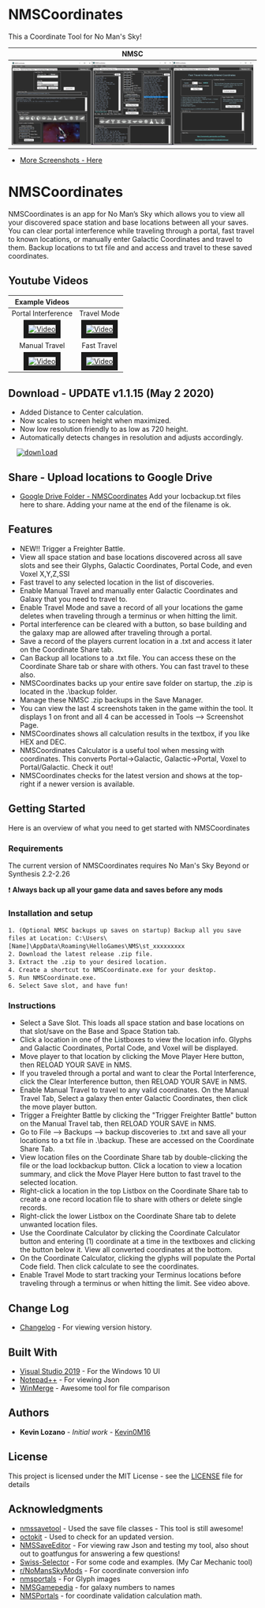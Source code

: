 # NMSCoordinates
This a Coordinate Tool for No Man's Sky!

|               NMSC                        |
|                :---:                      |
|       <img src= "Cover_Photo.png"/>       |

* [More Screenshots - Here](https://github.com/Kevin0M16/NMSCoordinates/tree/master/images)

# NMSCoordinates

NMSCoordinates is an app for No Man’s Sky which allows you to view all your discovered space station and base locations between all your saves.
You can clear portal interference while traveling through a portal, fast travel to known locations, or manually enter Galactic Coordinates and travel to them.
Backup locations to txt file and and access and travel to these saved coordinates.

## Youtube Videos

|Example Videos|  |
|:---:|:---:|
|Portal Interference|Travel Mode|
|<a href="http://www.youtube.com/watch?feature=player_embedded&v=-kipUjXrnOc" target="_blank"><img src="http://img.youtube.com/vi/-kipUjXrnOc/0.jpg" alt="Video" width="520" height="300" border="10" /></a>|<a href="http://www.youtube.com/watch?feature=player_embedded&v=LB7yqgLsW_0" target="_blank"><img src="http://img.youtube.com/vi/LB7yqgLsW_0/0.jpg" alt="Video" width="520" height="300" border="10" /></a>|
|Manual Travel|Fast Travel|
|<a href="http://www.youtube.com/watch?feature=player_embedded&v=ceSFVl9LFtI" target="_blank"><img src="http://img.youtube.com/vi/ceSFVl9LFtI/0.jpg" alt="Video" width="520" height="300" border="10" /></a>|<a href="http://www.youtube.com/watch?feature=player_embedded&v=Vx1xGk2TMIo" target="_blank"><img src="http://img.youtube.com/vi/Vx1xGk2TMIo/0.jpg" alt="Video" width="520" height="300" border="10" /></a>|


## Download - UPDATE v1.1.15 (May 2 2020)

- Added Distance to Center calculation.
- Now scales to screen height when maximized.
- Now low resolution friendly to as low as 720 height.
- Automatically detects changes in resolution and adjusts accordingly.

<!--* Download will be available later today. -->
<pre>  <a href="https://github.com/Kevin0M16/NMSCoordinates/releases/latest/download/NMSCoordinates-v1.1.15.zip"><img src="https://img.shields.io/badge/dynamic/json.svg?label=download&url=https://api.github.com/repos/Kevin0M16/NMSCoordinates/releases/latest&query=$.assets[0].name&style=for-the-badge" alt="download"/></a></pre>

## Share - Upload locations to Google Drive

* [Google Drive Folder - NMSCoordinates](https://drive.google.com/open?id=0B0Tsv8SX6_GtR2hKNlhVcnBvMmc) Add your locbackup.txt files here to share. Adding your name at the end of the filename is ok.


## Features

* NEW!! Trigger a Freighter Battle.
* View all space station and base locations discovered across all save slots and see their Glyphs, Galactic Coordinates, Portal Code, and even Voxel X,Y,Z,SSI
* Fast travel to any selected location in the list of discoveries.
* Enable Manual Travel and manually enter Galactic Coordinates and Galaxy that you need to travel to.
* Enable Travel Mode and save a record of all your locations the game deletes when traveling through a terminus or when hitting the limit.
* Portal interference can be cleared with a button, so base building and the galaxy map are allowed after traveling through a portal.
* Save a record of the players current location in a .txt and access it later on the Coordinate Share tab.
* Can Backup all locations to a .txt file. You can access these on the Coordinate Share tab or share with others. You can fast travel to these also.
* NMSCoordinates backs up your entire save folder on startup, the .zip is located in the .\backup folder.
* Manage these NMSC .zip backups in the Save Manager.
* You can view the last 4 screenshots taken in the game within the tool. It displays 1 on front and all 4 can be accessed in Tools --> Screenshot Page.
* NMSCoordinates shows all calculation results in the textbox, if you like HEX and DEC.
* NMSCoordinates Calculator is a useful tool when messing with coordinates. This converts Portal->Galactic, Galactic->Portal, Voxel to Portal/Galactic. Check it out!
* NMSCoordinates checks for the latest version and shows at the top-right if a newer version is available.

## Getting Started

Here is an overview of what you need to get started with NMSCoordinates

### Requirements

The current version of NMSCoordinates requires No Man's Sky Beyond or Synthesis 2.2-2.26

:exclamation: **Always back up all your game data and saves before any mods**

### Installation and setup

	1. (Optional NMSC backups up saves on startup) Backup all you save files at Location: C:\Users\[Name]\AppData\Roaming\HelloGames\NMS\st_xxxxxxxxx
	2. Download the latest release .zip file.
	3. Extract the .zip to your desired location.
	4. Create a shortcut to NMSCoordinate.exe for your desktop.
	5. Run NMSCoordinate.exe. 
	6. Select Save slot, and have fun!

### Instructions

* Select a Save Slot. This loads all space station and base locations on that slot/save on the Base and Space Station tab.
* Click a location in one of the Listboxes to view the location info. Glyphs and Galactic Coordinates, Portal Code, and Voxel will be displayed.
* Move player to that location by clicking the Move Player Here button, then RELOAD YOUR SAVE in NMS.
* If you traveled through a portal and want to clear the Portal Interference, click the Clear Interference button, then RELOAD YOUR SAVE in NMS.
* Enable Manual Travel to travel to any valid coordinates. On the Manual Travel Tab, Select a galaxy then enter Galactic Coordinates, then click the move player button.
* Trigger a Freighter Battle by clicking the "Trigger Freighter Battle" button on the Manual Travel tab, then RELOAD YOUR SAVE in NMS.
* Go to File --> Backups --> backup discoveries to .txt and save all your locations to a txt file in .\backup. These are accessed on the Coordinate Share Tab.
* View location files on the Coordinate Share tab by double-clicking the file or the load lockbackup button. Click a location to view a location summary, and click the Move Player Here button to fast travel to the selected location.
* Right-click a location in the top Listbox on the Coordinate Share tab to create a one record location file to share with others or delete single records.
* Right-click the lower Listbox on the Coordinate Share tab to delete unwanted location files.
* Use the Coordinate Calculator by clicking the Coordinate Calculator button and entering (1) coordinate at a time in the textboxes and clicking the button below it. View all converted coordinates at the bottom.
* On the Coordinate Calculator, clicking the glyphs will populate the Portal Code field. Then click calculate to see the coordinates.
* Enable Travel Mode to start tracking your Terminus locations before traveling through a terminus or when hitting the limit. See video above.


## Change Log
* [Changelog](https://github.com/Kevin0M16/NMSCoordinates/blob/master/CHANGELOG.md) - For viewing version history.

## Built With

* [Visual Studio 2019](https://visualstudio.microsoft.com/downloads/) - For the Windows 10 UI
* [Notepad++](https://notepad-plus-plus.org/) - For viewing Json
* [WinMerge](https://winmerge.org/) - Awesome tool for file comparison

## Authors

* **Kevin Lozano** - *Initial work* - [Kevin0M16](https://github.com/Kevin0M16)

## License

This project is licensed under the MIT License - see the [LICENSE](/LICENSE.txt) file for details

## Acknowledgments

* [nmssavetool](https://github.com/matthew-humphrey/nmssavetool) - Used the save file classes - This tool is still awesome!
* [octokit](https://github.com/octokit/octokit.net) - Used to check for an updated version.
* [NMSSaveEditor](https://github.com/goatfungus/NMSSaveEditor) - For viewing raw Json and testing my tool, also shout out to goatfungus for answering a few questions!
* [Swiss-Selector](https://kevin0m16.github.io/Swiss-Selector/) - For some code and examples. (My Car Mechanic tool)
* [r/NoMansSkyMods](https://www.reddit.com/r/NoMansSkyMods/) - For coordinate conversion info
* [nmsportals](https://nmsportals.github.io/) - For Glyph images
* [NMSGamepedia](https://nomanssky.gamepedia.com/Galaxy) - for galaxy numbers to names
* [NMSPortals](https://github.com/nmsportals/nmsportals.github.io) - for coordinate validation calculation math.
